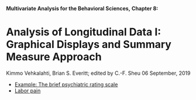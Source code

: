 
**Multivariate Analysis for the Behavioral Sciences,**
**Chapter 8:**

**Analysis of Longitudinal Data I: Graphical Displays and Summary
Measure Approach**
================
Kimmo Vehkalahti, Brian S. Everitt; edited by C.-F. Sheu
06 September, 2019

- [Example: The brief psychiatric rating scale](BPRS.md)
- [Labor pain](Pain.md)
